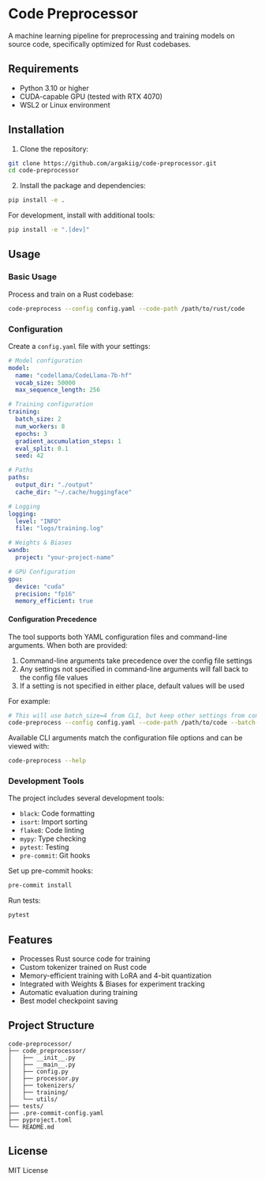 # Code Preprocessor

A machine learning pipeline for preprocessing and training models on source code, specifically optimized for Rust codebases.

## Requirements

- Python 3.10 or higher
- CUDA-capable GPU (tested with RTX 4070)
- WSL2 or Linux environment

## Installation

1. Clone the repository:
```bash
git clone https://github.com/argakiig/code-preprocessor.git
cd code-preprocessor
```

2. Install the package and dependencies:
```bash
pip install -e .
```

For development, install with additional tools:
```bash
pip install -e ".[dev]"
```

## Usage

### Basic Usage

Process and train on a Rust codebase:

```bash
code-preprocess --config config.yaml --code-path /path/to/rust/code
```

### Configuration

Create a `config.yaml` file with your settings:

```yaml
# Model configuration
model:
  name: "codellama/CodeLlama-7b-hf"
  vocab_size: 50000
  max_sequence_length: 256

# Training configuration
training:
  batch_size: 2
  num_workers: 8
  epochs: 3
  gradient_accumulation_steps: 1
  eval_split: 0.1
  seed: 42

# Paths
paths:
  output_dir: "./output"
  cache_dir: "~/.cache/huggingface"

# Logging
logging:
  level: "INFO"
  file: "logs/training.log"

# Weights & Biases
wandb:
  project: "your-project-name"

# GPU Configuration
gpu:
  device: "cuda"
  precision: "fp16"
  memory_efficient: true
```

#### Configuration Precedence

The tool supports both YAML configuration files and command-line arguments. When both are provided:

1. Command-line arguments take precedence over the config file settings
2. Any settings not specified in command-line arguments will fall back to the config file values
3. If a setting is not specified in either place, default values will be used

For example:
```bash
# This will use batch_size=4 from CLI, but keep other settings from config.yaml
code-preprocess --config config.yaml --code-path /path/to/code --batch-size 4
```

Available CLI arguments match the configuration file options and can be viewed with:
```bash
code-preprocess --help
```

### Development Tools

The project includes several development tools:

- `black`: Code formatting
- `isort`: Import sorting
- `flake8`: Code linting
- `mypy`: Type checking
- `pytest`: Testing
- `pre-commit`: Git hooks

Set up pre-commit hooks:
```bash
pre-commit install
```

Run tests:
```bash
pytest
```

## Features

- Processes Rust source code for training
- Custom tokenizer trained on Rust code
- Memory-efficient training with LoRA and 4-bit quantization
- Integrated with Weights & Biases for experiment tracking
- Automatic evaluation during training
- Best model checkpoint saving

## Project Structure

```
code-preprocessor/
├── code_preprocessor/
│   ├── __init__.py
│   ├── __main__.py
│   ├── config.py
│   ├── processor.py
│   ├── tokenizers/
│   ├── training/
│   └── utils/
├── tests/
├── .pre-commit-config.yaml
├── pyproject.toml
└── README.md
```

## License

MIT License

